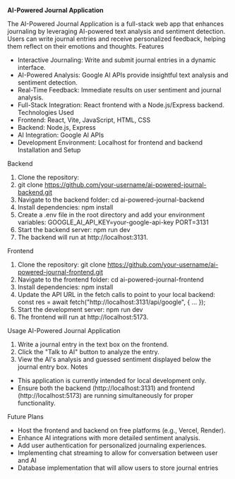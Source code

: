 **AI-Powered Journal Application**

The AI-Powered Journal Application is a full-stack web app that enhances journaling by leveraging
AI-powered text analysis and sentiment detection. Users can write journal entries and receive
personalized feedback, helping them reflect on their emotions and thoughts.
Features
- Interactive Journaling: Write and submit journal entries in a dynamic interface.
- AI-Powered Analysis: Google AI APIs provide insightful text analysis and sentiment detection.
- Real-Time Feedback: Immediate results on user sentiment and journal analysis.
- Full-Stack Integration: React frontend with a Node.js/Express backend.
Technologies Used
- Frontend: React, Vite, JavaScript, HTML, CSS
- Backend: Node.js, Express
- AI Integration: Google AI APIs
- Development Environment: Localhost for frontend and backend
Installation and Setup

Backend

1. Clone the repository:
2. git clone https://github.com/your-username/ai-powered-journal-backend.git
3. Navigate to the backend folder:
cd ai-powered-journal-backend
4. Install dependencies:
npm install
5. Create a .env file in the root directory and add your environment variables:
GOOGLE_AI_API_KEY=your-google-api-key
PORT=3131
6. Start the backend server:
npm run dev
7. The backend will run at http://localhost:3131.



Frontend
1. Clone the repository:
git clone https://github.com/your-username/ai-powered-journal-frontend.git
2. Navigate to the frontend folder:
cd ai-powered-journal-frontend
3. Install dependencies:
npm install
4. Update the API URL in the fetch calls to point to your local backend:
const res = await fetch("http://localhost:3131/api/google", { ... });
5. Start the development server:
npm run dev
6. The frontend will run at http://localhost:5173.

Usage
AI-Powered Journal Application
1. Write a journal entry in the text box on the frontend.
2. Click the "Talk to AI" button to analyze the entry.
3. View the AI's analysis and guessed sentiment displayed below the journal entry box.
Notes
- This application is currently intended for local development only.
- Ensure both the backend (http://localhost:3131) and frontend (http://localhost:5173) are running
simultaneously for proper functionality.


Future Plans
- Host the frontend and backend on free platforms (e.g., Vercel, Render).
- Enhance AI integrations with more detailed sentiment analysis.
- Add user authentication for personalized journaling experiences.
- Implementing chat streaming to allow for conversation between user and AI
- Database implementation that will allow users to store journal entries 
